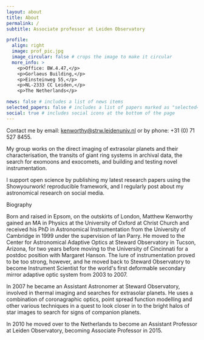 ```yaml
---
layout: about
title: About
permalink: /
subtitle: Associate professor at Leiden Observatory

profile:
  align: right
  image: prof_pic.jpg
  image_circular: false # crops the image to make it circular
  more_info: >
    <p>Office: BW.4.47,</p>
    <p>Gorlaeus Building,</p>
    <p>Einsteinweg 55,</p>
    <p>NL-2333 CC Leiden,</p>
    <p>The Netherlands</p>

news: false # includes a list of news items
selected_papers: false # includes a list of papers marked as "selected={true}"
social: true # includes social icons at the bottom of the page
---
```

Contact me by email: <a href="mailto:kenworthy@strw.leidenuniv.nl">kenworthy@strw.leidenuniv.nl</a> or by phone: +31 (0) 71 527 8455.

My group works on the direct imaging of extrasolar planets and their characterisation, the transits of giant ring systems in archival data, the search for exomoons and exocomets, and building and testing novel instrumentation.

I support open science by publishing my latest research papers using the Showyourwork! reproducible framework, and I regularly post about my astronomical research on social media.

Biography

Born and raised in Epsom, on the outskirts of London, Matthew Kenworthy gained an MA in Physics at the University of Oxford at Christ Church and received his PhD in Astronomical Instrumentation from the University of Cambridge in 1999 under the supervision of Ian Parry. He moved to the Center for Astronomical Adaptive Optics at Steward Observatory in Tucson, Arizona, for two years before moving to the University of Cincinnati for a postdoc position with Margaret Hanson. The lure of instrumentation proved to be too strong, however, and he moved back to Steward Observatory to become Instrument Scientist for the world's first deformable secondary mirror adaptive optic system from 2003 to 2007.

In 2007 he became an Assistant Astronomer at Steward Observatory, involved in thermal imaging and searches for extrasolar planets. He uses a combination of coronagraphic optics, point spread function modelling and other various techniques in a quest to look closer in to the bright halos of star images to search for signs of companion planets.

In 2010 he moved over to the Netherlands to become an Assistant Professor at Leiden Observatory, becoming Associate Professor in 2015.